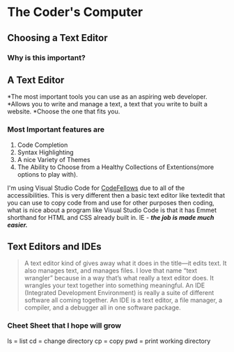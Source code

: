 # The Coder's Computer
## Choosing a Text Editor
### Why is this important?

## **A Text Editor**
*The most important tools you can use as an aspiring web developer.
*Allows you to write and manage a text, a text that you write to built a website.
*Choose the one that fits you.

### Most Important features are
1. Code Completion
1. Syntax Highlighting
1. A nice Variety of Themes
1. The Ability to Choose from a Healthy Collections of Extentions(more options to play with).

I'm using Visual Studio Code for [CodeFellows](https://www.codefellows.org/) due to all of the accessibilities. 
This is very different then a basic text editor like textedit that you can use to copy code from and use for other purposes then coding, what is nice about a program like Visual Studio Code is that it has Emmet shorthand for HTML and CSS already built in. IE - ***the job is made much easier.***

## Text Editors and IDEs
>A text editor kind of gives away what it does in the title—it edits text.
It also manages text, and manages files. I love that name “text
wrangler” because in a way that’s what really a text editor does. It
wrangles your text together into something meaningful.
An IDE (Integrated Development Environment) is really a suite of
different software all coming together. An IDE is a text editor, a file
manager, a compiler, and a debugger all in one software package.

### Cheet Sheet that I hope will grow
ls = list
cd = change directory 
cp = copy
pwd = print working directory


